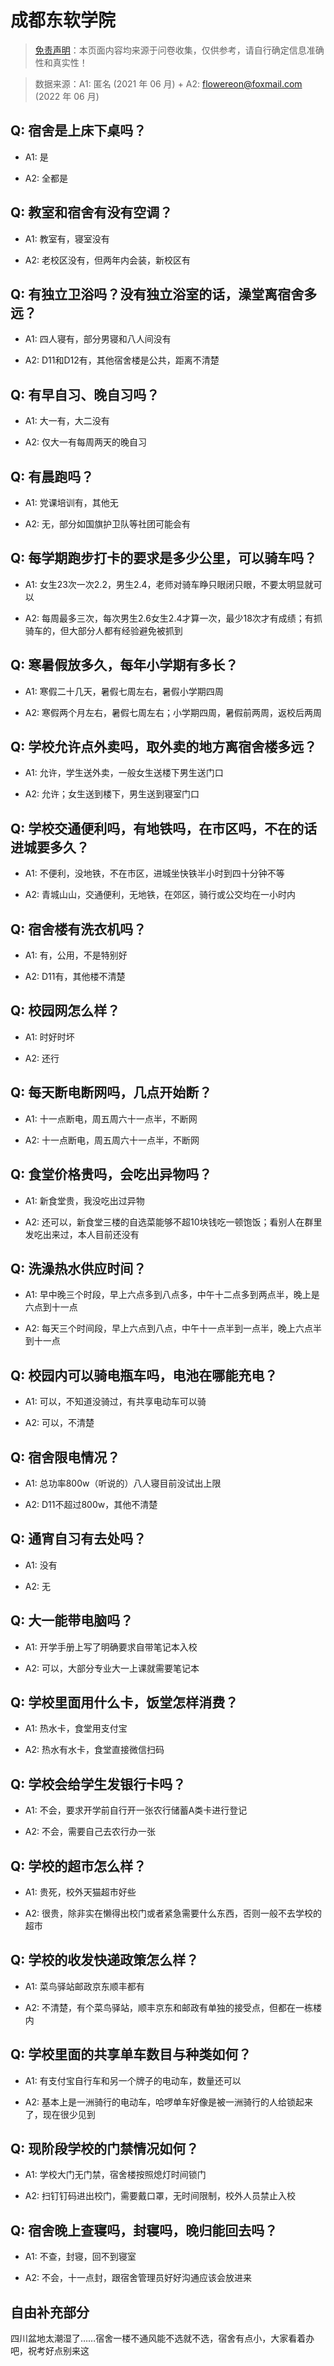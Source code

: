 # 成都东软学院

> [免责声明](https://colleges.chat/#_3)：本页面内容均来源于问卷收集，仅供参考，请自行确定信息准确性和真实性！

> 数据来源：A1: 匿名 (2021 年 06 月) + A2: flowereon@foxmail.com (2022 年 06 月)

## Q: 宿舍是上床下桌吗？

- A1: 是

- A2: 全都是

## Q: 教室和宿舍有没有空调？

- A1: 教室有，寝室没有

- A2: 老校区没有，但两年内会装，新校区有

## Q: 有独立卫浴吗？没有独立浴室的话，澡堂离宿舍多远？

- A1: 四人寝有，部分男寝和八人间没有

- A2: D11和D12有，其他宿舍楼是公共，距离不清楚

## Q: 有早自习、晚自习吗？

- A1: 大一有，大二没有

- A2: 仅大一有每周两天的晚自习

## Q: 有晨跑吗？

- A1: 党课培训有，其他无

- A2: 无，部分如国旗护卫队等社团可能会有

## Q: 每学期跑步打卡的要求是多少公里，可以骑车吗？

- A1: 女生23次一次2.2，男生2.4，老师对骑车睁只眼闭只眼，不要太明显就可以

- A2: 每周最多三次，每次男生2.6女生2.4才算一次，最少18次才有成绩；有抓骑车的，但大部分人都有经验避免被抓到

## Q: 寒暑假放多久，每年小学期有多长？

- A1: 寒假二十几天，暑假七周左右，暑假小学期四周

- A2: 寒假两个月左右，暑假七周左右；小学期四周，暑假前两周，返校后两周

## Q: 学校允许点外卖吗，取外卖的地方离宿舍楼多远？

- A1: 允许，学生送外卖，一般女生送楼下男生送门口

- A2: 允许；女生送到楼下，男生送到寝室门口

## Q: 学校交通便利吗，有地铁吗，在市区吗，不在的话进城要多久？

- A1: 不便利，没地铁，不在市区，进城坐快铁半小时到四十分钟不等

- A2: 青城山山，交通便利，无地铁，在郊区，骑行或公交均在一小时内

## Q: 宿舍楼有洗衣机吗？

- A1: 有，公用，不是特别好

- A2: D11有，其他楼不清楚

## Q: 校园网怎么样？

- A1: 时好时坏

- A2: 还行

## Q: 每天断电断网吗，几点开始断？

- A1: 十一点断电，周五周六十一点半，不断网

- A2: 十一点断电，周五周六十一点半，不断网

## Q: 食堂价格贵吗，会吃出异物吗？

- A1: 新食堂贵，我没吃出过异物

- A2: 还可以，新食堂三楼的自选菜能够不超10块钱吃一顿饱饭；看别人在群里发吃出来过，本人目前还没有

## Q: 洗澡热水供应时间？

- A1: 早中晚三个时段，早上六点多到八点多，中午十二点多到两点半，晚上是六点到十一点

- A2: 每天三个时间段，早上六点到八点，中午十一点半到一点半，晚上六点半到十一点

## Q: 校园内可以骑电瓶车吗，电池在哪能充电？

- A1: 可以，不知道没骑过，有共享电动车可以骑

- A2: 可以，不清楚

## Q: 宿舍限电情况？

- A1: 总功率800w（听说的）八人寝目前没试出上限

- A2: D11不超过800w，其他不清楚

## Q: 通宵自习有去处吗？

- A1: 没有

- A2: 无

## Q: 大一能带电脑吗？

- A1: 开学手册上写了明确要求自带笔记本入校

- A2: 可以，大部分专业大一上课就需要笔记本

## Q: 学校里面用什么卡，饭堂怎样消费？

- A1: 热水卡，食堂用支付宝

- A2: 热水有水卡，食堂直接微信扫码

## Q: 学校会给学生发银行卡吗？

- A1: 不会，要求开学前自行开一张农行储蓄A类卡进行登记

- A2: 不会，需要自己去农行办一张

## Q: 学校的超市怎么样？

- A1: 贵死，校外天猫超市好些

- A2: 很贵，除非实在懒得出校门或者紧急需要什么东西，否则一般不去学校的超市

## Q: 学校的收发快递政策怎么样？

- A1: 菜鸟驿站邮政京东顺丰都有

- A2: 不清楚，有个菜鸟驿站，顺丰京东和邮政有单独的接受点，但都在一栋楼内

## Q: 学校里面的共享单车数目与种类如何？

- A1: 有支付宝自行车和另一个牌子的电动车，数量还可以

- A2: 基本上是一洲骑行的电动车，哈啰单车好像是被一洲骑行的人给锁起来了，现在很少见到

## Q: 现阶段学校的门禁情况如何？

- A1: 学校大门无门禁，宿舍楼按照熄灯时间锁门

- A2: 扫钉钉码进出校门，需要戴口罩，无时间限制，校外人员禁止入校

## Q: 宿舍晚上查寝吗，封寝吗，晚归能回去吗？

- A1: 不查，封寝，回不到寝室

- A2: 不会，十一点封，跟宿舍管理员好好沟通应该会放进来

## 自由补充部分

四川盆地太潮湿了……宿舍一楼不通风能不选就不选，宿舍有点小，大家看着办吧，祝考好点别来这